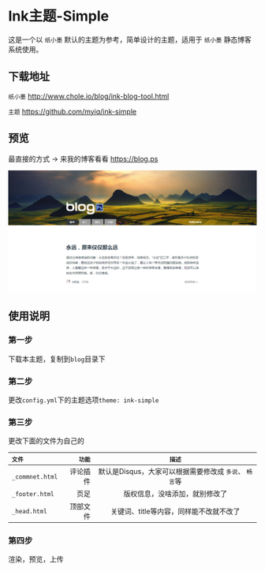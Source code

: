 # Ink主题-Simple

这是一个以 `纸小墨` 默认的主题为参考，简单设计的主题，适用于 `纸小墨` 静态博客系统使用。

## 下载地址
`纸小墨` http://www.chole.io/blog/ink-blog-tool.html

`主题` https://github.com/myiq/ink-simple

## 预览

最直接的方式 → 来我的博客看看 https://blog.ps

![预览地址](./show/0.png)


## 使用说明

### 第一步

下载本主题，复制到`blog`目录下

### 第二步

更改`config.yml`下的主题选项`theme: ink-simple`

### 第三步

更改下面的文件为自己的

| `文件`  |   `功能`   |   `描述`   |
| :-------- | --------:| :------: |
| `_commnet.html`|   评论插件 |  默认是Disqus，大家可以根据需要修改成 `多说`、 `畅言`等  |
| `_footer.html`|   页足 |  版权信息，没啥添加，就别修改了  |
| `_head.html`|   顶部文件|  关键词、title等内容，同样能不改就不改了  |

### 第四步
渲染，预览，上传